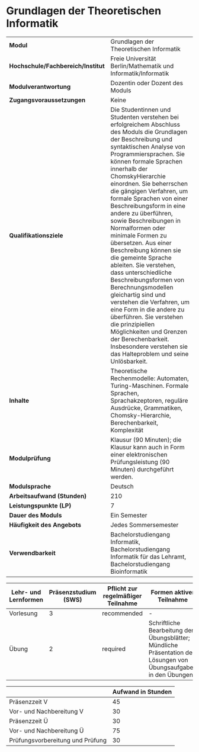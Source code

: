 # Grundlagen der Theoretischen Informatik

| | |
|-|-|
|**Modul**                           | Grundlagen der Theoretischen Informatik |
|**Hochschule/Fachbereich/Institut** | Freie Universität Berlin/Mathematik und Informatik/Informatik |
|**Modulverantwortung**              | Dozentin oder Dozent des Moduls |
|**Zugangsvoraussetzungen**          | Keine |
|**Qualifikationsziele**             | Die Studentinnen und Studenten verstehen bei erfolgreichem Abschluss des Moduls die Grundlagen der Beschreibung und syntaktischen Analyse von Programmiersprachen. Sie können formale Sprachen innerhalb der ChomskyHierarchie einordnen. Sie beherrschen die gängigen Verfahren, um formale Sprachen von einer Beschreibungsform in eine andere zu überführen, sowie Beschreibungen in Normalformen oder minimale Formen zu übersetzen. Aus einer Beschreibung können sie die gemeinte Sprache ableiten. Sie verstehen, dass unterschiedliche Beschreibungsformen von Berechnungsmodellen gleichartig sind und verstehen die Verfahren, um eine Form in die andere zu überführen. Sie verstehen die prinzipiellen Möglichkeiten und Grenzen der Berechenbarkeit. Insbesondere verstehen sie das Halteproblem und seine Unlösbarkeit. |
|**Inhalte**                         | Theoretische Rechenmodelle: Automaten, Turing-Maschinen. Formale Sprachen, Sprachakzeptoren, reguläre Ausdrücke, Grammatiken, Chomsky-Hierarchie, Berechenbarkeit, Komplexität |
|**Modulprüfung**                    | Klausur (90 Minuten); die Klausur kann auch in Form einer elektronischen Prüfungsleistung (90 Minuten) durchgeführt werden. |
|**Modulsprache**                    | Deutsch |
|**Arbeitsaufwand (Stunden)**        | 210|
|**Leistungspunkte (LP)**            | 7 |
|**Dauer des Moduls**                | Ein Semester |
|**Häufigkeit des Angebots**         | Jedes Sommersemester |
|**Verwendbarkeit**                  | Bachelorstudiengang Informatik, Bachelorstudiengang Informatik für das Lehramt, Bachelorstudiengang Bioinformatik |

| Lehr- und Lernformen | Präsenzstudium <br> (SWS) | Pflicht zur regelmäßiger Teilnahme | Formen aktiver Teilnahme |
| ---------------------|---------------------------|------------------------------------|------------------------- |
| Vorlesung | 3 | recommended | - |
| Übung | 2 | required | Schriftliche Bearbeitung der Übungsblätter; Mündliche Präsentation der Lösungen von Übungsaufgaben in den Übungen |

|   | Aufwand in Stunden |
| - |--------------------|
| Präsenzzeit V | 45 |
| Vor- und Nachbereitung V | 30 |
| Präsenzzeit Ü | 30 |
| Vor- und Nachbereitung Ü | 75 |
| Prüfungsvorbereitung und Prüfung | 30 |
